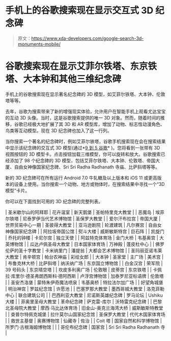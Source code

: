 # 手机上的谷歌搜索现在显示交互式 3D 纪念碑

> 原文：<https://www.xda-developers.com/google-search-3d-monuments-mobile/>

# 谷歌搜索现在显示艾菲尔铁塔、东京铁塔、大本钟和其他三维纪念碑

手机上的谷歌搜索现在显示著名纪念碑的 3D 模型，如艾菲尔铁塔、大本钟、伦敦塔等等。

去年，谷歌为搜索带来了新的增强现实体验，允许用户在智能手机上观看尤达宝宝的互动 3D 头像。当时，这是谷歌搜索提供的唯一 3D 对象。然而，随着时间的推移，谷歌已经极大地扩展了其 3D 和 AR 模型库，增加了动物、标志性动漫角色、鸟类等互动模型。现在 3D 纪念碑也加入了这一行列。

当你搜索一个著名的纪念碑时，例如艾菲尔铁塔，谷歌手机搜索现在会在搜索结果中显示该纪念碑的交互式 3D 模型(通过*[9 到 5 谷歌](https://9to5google.com/2021/11/29/google-search-3d-monuments/)* )。您将看到一张带有 3D 视图按钮的 3D 模型卡。点击按钮加载三维模型，你可以旋转和放大。谷歌搜索已经添加了 98 个纪念碑的 3D 模型，包括艾菲尔铁塔、大本钟、伦敦塔、帝国大厦、自由女神像国家纪念碑、Sri Sri Radha Radhanath 寺庙、比萨斜塔等等。

新的 3D 纪念碑可在所有运行 Android 7.0 牛轧糖及以上版本和 iOS 11 或更高版本的设备上使用。当你搜索一个动物、地方或物体时，在搜索结果中寻找一个“3D 模型”卡片。

你可以在下面找到可用的 3D 纪念碑的完整列表。

| 圣米歇尔山的阿拜耶 | 花卉温室 | 新天鹅堡 | 圣帕特里克大教堂 |
| 恶魔岛 | 埃菲尔铁塔 | 尼泰罗伊当代艺术博物馆 | 圣保罗大教堂 |
| 爱尔汗布拉宫 | 帝国大厦 | 世界贸易中心一期 | 圣彼得大教堂 |
| 亚马逊剧院 | 轮渡建筑 | 凡尔赛宫 | 自由女神像国家纪念碑 |
| 阿拉坂帝国公馆 | 熨斗大楼 | 威斯敏斯特宫 | 巨石阵 |
| 凯旋门 | 乔托的钟楼 | 卡尼尔宫 | 独立天使 |
| 阿兹特克体育场 | 金门大桥 | 韦基奥宫 | 大英博物馆 |
| 瓜达卢佩圣母大教堂 | 日本国家体育场 | 万神殿 | 蓬皮杜中心 |
| 佛罗伦萨的圣十字教堂 | 卡米纳里门 | 潘提翁 | 大都会艺术博物馆 |
| 圣玛丽亚诺韦莱大教堂 | 肯辛顿宫 | 帕台农神庙 | 彩绘女郎 |
| 大本钟 | 圣家堂 | 主广场 | 美术宫 |
| 布鲁克林大桥 | 比萨斜塔 | 纳沃纳广场 | 东京国立博物馆 |
| 白金汉宫 | 荣军院 | 39 号码头 | 东京晴空塔 |
| 坎皮多利奥广场 | 伦敦眼 | 皮蒂宫 | 东京铁塔 |
| 卡佩拉·库里尔·德圣弗朗西斯科·德阿西斯 | 卢浮宫博物馆 | 加泰罗尼亚标语牌 | 伦敦塔 |
| 圣安杰洛堡 | 蒙特朱伊奇魔法喷泉 | 韦基奥桥 | 特拉法尔加广场 |
| 好望角城堡 | 明治神宫 | 罗兹纪念馆 | 许愿池 |
| 巴塞罗那大教堂 | 墨西哥城大教堂 | 洛克菲勒中心 | 联合建筑公司 |
| 巴西利亚大教堂 | 尼诺斯英雄纪念碑 | 罗马论坛 | Ushiku 大楼 |
| 菲奥里圣母大教堂 | 革命纪念碑 | 萨克雷-库尔 | 沃特雷克纪念碑 |
| 巴黎北圣母院大教堂 | 摩西·马比达体育场 | 旧金山-奥克兰海湾大桥 | 威斯敏斯特教堂 |
| 查普尔特佩克城堡 | 拉什莫尔山国家纪念馆 | 圣保罗大教堂 | 代代木国家体育场 |
| 救世主基督 | 奥赛博物馆 | 仙藏寺 | 佐治 |
| Coit 塔 | 国家自然和科学博物馆 | 所罗门·古根海姆博物馆 |  |
| 哥伦布纪念碑 | 国家宫 | Sri Sri Radha Radhanath 寺 |
